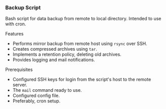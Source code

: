 ### Backup Script


Bash script for data backup from remote to local directory. Intended to use with cron.
<br>

Features
- Performs mirror backup from remote host using `rsync` over SSH. 
- Creates compressed archives using `tar`.
- Implements a retention policy, deleting old archives.
- Provides logging and mail notifications.

Prerequisites
- Configured SSH keys for login from the script's host to the remote server.
- The `mail` command ready to use.
- Configured config file.
- Preferably, cron setup.
